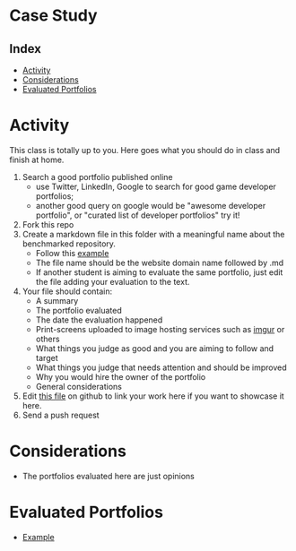 # Case Study

## Index
- [Activity](#activity)
- [Considerations](#considerations)
- [Evaluated Portfolios](#evaluated-portfolios)

# Activity
This class is totally up to you. Here goes what you should do in class and finish at home. 

1. Search a good portfolio published online
    - use Twitter, LinkedIn, Google to search for good game developer portfolios;
    - another good query on google would be "awesome developer portfolio", or "curated list of developer portfolios" try it!
2. Fork this repo
3. Create a markdown file in this folder with a meaningful name about the benchmarked repository.
    - Follow this [example](example.com.md)
    - The file name should be the website domain name followed by .md
    - If another student is aiming to evaluate the same portfolio, just edit the file adding your evaluation to the text.
4. Your file should contain:
    - A summary
    - The portfolio evaluated
    - The date the evaluation happened
    - Print-screens uploaded to image hosting services such as [imgur](https://imgur.com/) or others
    - What things you judge as good and you are aiming to follow and target
    - What things you judge that needs attention and should be improved
    - Why you would hire the owner of the portfolio
    - General considerations
5. Edit [this file](README.md) on github to link your work here if you want to showcase it here.
6. Send a push request

# Considerations
- The portfolios evaluated here are just opinions

# Evaluated Portfolios
- [Example](example.com.md)